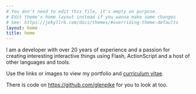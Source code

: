 ```yaml
---
# You don't need to edit this file, it's empty on purpose.
# Edit theme's home layout instead if you wanna make some changes
# See: https://jekyllrb.com/docs/themes/#overriding-theme-defaults
layout: home
title: home
---
```

<p>I am a developer with over 20 years of experience and a passion for creating interesting interactive things using Flash, ActionScript and a host of other languages and tools.</p>
<p>Use the links or images to view my portfolio and <a href="images/CV_Web.pdf" title="curriculum vitae opens as a PDF document">curriculum vitae</a>. </p>
<p>There is code on <a href="https://github.com/glenpike">https://github.com/glenpike</a> for you to look at too.</p>
